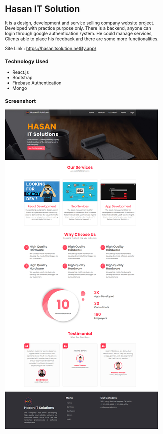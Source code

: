 # Hasan IT Solution

It is a design, development and service selling company website project. Developed with practice purpose only. There is a backend, anyone can login through google authentication system. He could manage services, Clients able to place his feedback and there are some more functionalities.

Site Link : https://hasanitsolution.netlify.app/

### Technology Used

- React.js
- Bootstrap
- Firebase Authentication
- Mongo

### Screenshort

![](https://raw.githubusercontent.com/saadh393/hasan-it-solution/main/hasanITSolutions.jpg)
